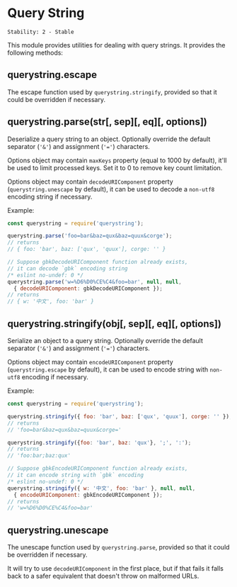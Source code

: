 # Query String

    Stability: 2 - Stable

<!--name=querystring-->

This module provides utilities for dealing with query strings.
It provides the following methods:

## querystring.escape

The escape function used by `querystring.stringify`,
provided so that it could be overridden if necessary.

## querystring.parse(str[, sep][, eq][, options])

Deserialize a query string to an object.
Optionally override the default separator (`'&'`) and assignment (`'='`)
characters.

Options object may contain `maxKeys` property (equal to 1000 by default), it'll
be used to limit processed keys. Set it to 0 to remove key count limitation.

Options object may contain `decodeURIComponent` property (`querystring.unescape` by default),
it can be used to decode a `non-utf8` encoding string if necessary.

Example:

```js
const querystring = require('querystring');

querystring.parse('foo=bar&baz=qux&baz=quux&corge');
// returns
// { foo: 'bar', baz: ['qux', 'quux'], corge: '' }

// Suppose gbkDecodeURIComponent function already exists,
// it can decode `gbk` encoding string
/* eslint no-undef: 0 */
querystring.parse('w=%D6%D0%CE%C4&foo=bar', null, null,
  { decodeURIComponent: gbkDecodeURIComponent });
// returns
// { w: '中文', foo: 'bar' }
```

## querystring.stringify(obj[, sep][, eq][, options])

Serialize an object to a query string.
Optionally override the default separator (`'&'`) and assignment (`'='`)
characters.

Options object may contain `encodeURIComponent` property (`querystring.escape` by default),
it can be used to encode string with `non-utf8` encoding if necessary.

Example:

```js
const querystring = require('querystring');

querystring.stringify({ foo: 'bar', baz: ['qux', 'quux'], corge: '' });
// returns
// 'foo=bar&baz=qux&baz=quux&corge='

querystring.stringify({foo: 'bar', baz: 'qux'}, ';', ':');
// returns
// 'foo:bar;baz:qux'

// Suppose gbkEncodeURIComponent function already exists,
// it can encode string with `gbk` encoding
/* eslint no-undef: 0 */
querystring.stringify({ w: '中文', foo: 'bar' }, null, null,
  { encodeURIComponent: gbkEncodeURIComponent });
// returns
// 'w=%D6%D0%CE%C4&foo=bar'
```

## querystring.unescape

The unescape function used by `querystring.parse`,
provided so that it could be overridden if necessary.

It will try to use `decodeURIComponent` in the first place,
but if that fails it falls back to a safer equivalent that
doesn't throw on malformed URLs.
